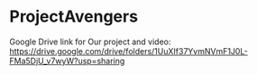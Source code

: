 # ProjectAvengers
Google Drive link for Our project and video: https://drive.google.com/drive/folders/1UuXIf37YvmNVmF1J0L-FMa5DjU_v7wyW?usp=sharing
